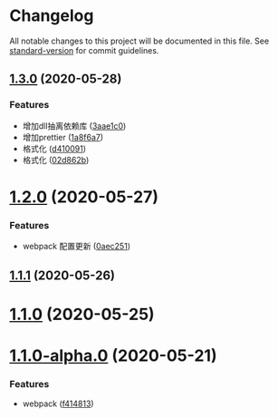 # Changelog

All notable changes to this project will be documented in this file. See [standard-version](https://github.com/conventional-changelog/standard-version) for commit guidelines.

## [1.3.0](https://github.com/FearlessMa/learn-webpack/compare/v1.2.0...v1.3.0) (2020-05-28)


### Features

* 增加dll抽离依赖库 ([3aae1c0](https://github.com/FearlessMa/learn-webpack/commit/3aae1c04b4f49dcf029ed4da9c62a1c4c96abb92))
* 增加prettier ([1a8f6a7](https://github.com/FearlessMa/learn-webpack/commit/1a8f6a769159843356c915de7340a8a6271ea750))
* 格式化 ([d410091](https://github.com/FearlessMa/learn-webpack/commit/d4100919af42564f5f06c39079cb1ad766d9a357))
* 格式化 ([02d862b](https://github.com/FearlessMa/learn-webpack/commit/02d862b57108fc08e7b8f9b3c419cee3f273a44d))

# [1.2.0](https://github.com/FearlessMa/learn-webpack/compare/v1.1.1...v1.2.0) (2020-05-27)


### Features

* webpack 配置更新 ([0aec251](https://github.com/FearlessMa/learn-webpack/commit/0aec25163b5e8084e579228096a8ee1be3ecf9ff))



## [1.1.1](https://github.com/FearlessMa/learn-webpack/compare/v1.1.0...v1.1.1) (2020-05-26)



# [1.1.0](https://github.com/FearlessMa/learn-webpack/compare/v1.1.0-alpha.0...v1.1.0) (2020-05-25)



# [1.1.0-alpha.0](https://github.com/FearlessMa/learn-webpack/compare/f4148132ba891f8d7f3a31c96bb937dabcc664a2...v1.1.0-alpha.0) (2020-05-21)


### Features

* webpack ([f414813](https://github.com/FearlessMa/learn-webpack/commit/f4148132ba891f8d7f3a31c96bb937dabcc664a2))
